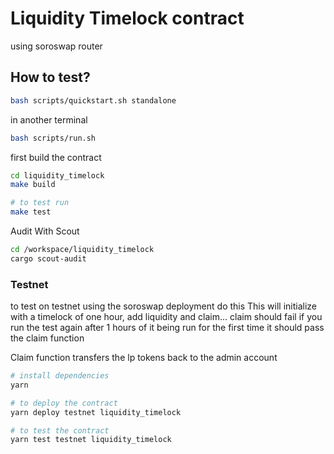# Liquidity Timelock contract

using soroswap router

## How to test?

```bash
bash scripts/quickstart.sh standalone
```

in another terminal

```bash
bash scripts/run.sh
```

first build the contract

```bash
cd liquidity_timelock
make build

# to test run
make test
```

Audit With Scout
```bash
cd /workspace/liquidity_timelock
cargo scout-audit
```

### Testnet

to test on testnet using the soroswap deployment do this
This will initialize with a timelock of one hour, add liquidity and claim... claim should fail if you run the test again after 1 hours of it being run for the first time it should pass the claim function

Claim function transfers the lp tokens back to the admin account

```bash
# install dependencies
yarn

# to deploy the contract
yarn deploy testnet liquidity_timelock

# to test the contract
yarn test testnet liquidity_timelock
```
